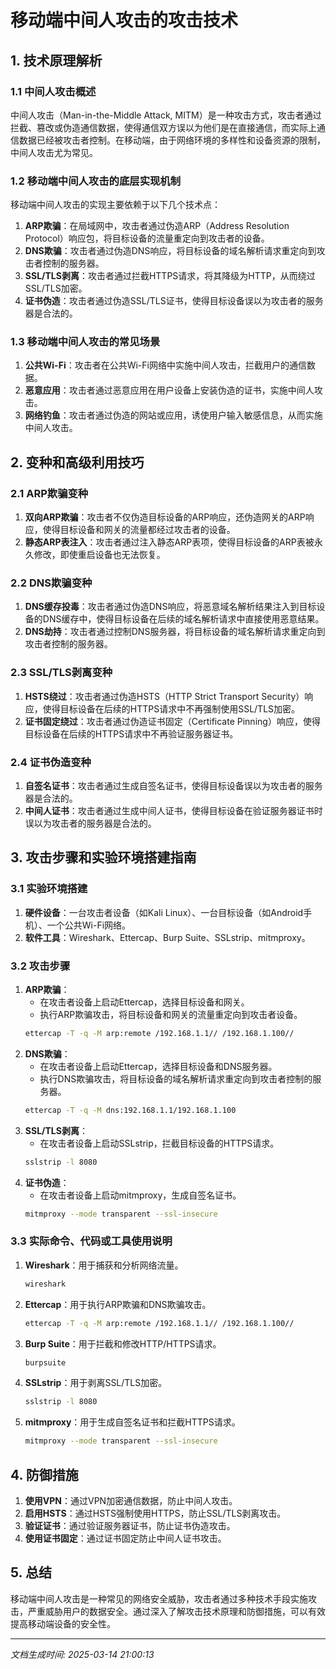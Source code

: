 # 移动端中间人攻击的攻击技术

## 1. 技术原理解析

### 1.1 中间人攻击概述
中间人攻击（Man-in-the-Middle Attack, MITM）是一种攻击方式，攻击者通过拦截、篡改或伪造通信数据，使得通信双方误以为他们是在直接通信，而实际上通信数据已经被攻击者控制。在移动端，由于网络环境的多样性和设备资源的限制，中间人攻击尤为常见。

### 1.2 移动端中间人攻击的底层实现机制
移动端中间人攻击的实现主要依赖于以下几个技术点：

1. **ARP欺骗**：在局域网中，攻击者通过伪造ARP（Address Resolution Protocol）响应包，将目标设备的流量重定向到攻击者的设备。
2. **DNS欺骗**：攻击者通过伪造DNS响应，将目标设备的域名解析请求重定向到攻击者控制的服务器。
3. **SSL/TLS剥离**：攻击者通过拦截HTTPS请求，将其降级为HTTP，从而绕过SSL/TLS加密。
4. **证书伪造**：攻击者通过伪造SSL/TLS证书，使得目标设备误以为攻击者的服务器是合法的。

### 1.3 移动端中间人攻击的常见场景
1. **公共Wi-Fi**：攻击者在公共Wi-Fi网络中实施中间人攻击，拦截用户的通信数据。
2. **恶意应用**：攻击者通过恶意应用在用户设备上安装伪造的证书，实施中间人攻击。
3. **网络钓鱼**：攻击者通过伪造的网站或应用，诱使用户输入敏感信息，从而实施中间人攻击。

## 2. 变种和高级利用技巧

### 2.1 ARP欺骗变种
1. **双向ARP欺骗**：攻击者不仅伪造目标设备的ARP响应，还伪造网关的ARP响应，使得目标设备和网关的流量都经过攻击者的设备。
2. **静态ARP表注入**：攻击者通过注入静态ARP表项，使得目标设备的ARP表被永久修改，即使重启设备也无法恢复。

### 2.2 DNS欺骗变种
1. **DNS缓存投毒**：攻击者通过伪造DNS响应，将恶意域名解析结果注入到目标设备的DNS缓存中，使得目标设备在后续的域名解析请求中直接使用恶意结果。
2. **DNS劫持**：攻击者通过控制DNS服务器，将目标设备的域名解析请求重定向到攻击者控制的服务器。

### 2.3 SSL/TLS剥离变种
1. **HSTS绕过**：攻击者通过伪造HSTS（HTTP Strict Transport Security）响应，使得目标设备在后续的HTTPS请求中不再强制使用SSL/TLS加密。
2. **证书固定绕过**：攻击者通过伪造证书固定（Certificate Pinning）响应，使得目标设备在后续的HTTPS请求中不再验证服务器证书。

### 2.4 证书伪造变种
1. **自签名证书**：攻击者通过生成自签名证书，使得目标设备误以为攻击者的服务器是合法的。
2. **中间人证书**：攻击者通过生成中间人证书，使得目标设备在验证服务器证书时误以为攻击者的服务器是合法的。

## 3. 攻击步骤和实验环境搭建指南

### 3.1 实验环境搭建
1. **硬件设备**：一台攻击者设备（如Kali Linux）、一台目标设备（如Android手机）、一个公共Wi-Fi网络。
2. **软件工具**：Wireshark、Ettercap、Burp Suite、SSLstrip、mitmproxy。

### 3.2 攻击步骤
1. **ARP欺骗**：
   - 在攻击者设备上启动Ettercap，选择目标设备和网关。
   - 执行ARP欺骗攻击，将目标设备和网关的流量重定向到攻击者设备。
   ```bash
   ettercap -T -q -M arp:remote /192.168.1.1// /192.168.1.100//
   ```
2. **DNS欺骗**：
   - 在攻击者设备上启动Ettercap，选择目标设备和DNS服务器。
   - 执行DNS欺骗攻击，将目标设备的域名解析请求重定向到攻击者控制的服务器。
   ```bash
   ettercap -T -q -M dns:192.168.1.1/192.168.1.100
   ```
3. **SSL/TLS剥离**：
   - 在攻击者设备上启动SSLstrip，拦截目标设备的HTTPS请求。
   ```bash
   sslstrip -l 8080
   ```
4. **证书伪造**：
   - 在攻击者设备上启动mitmproxy，生成自签名证书。
   ```bash
   mitmproxy --mode transparent --ssl-insecure
   ```

### 3.3 实际命令、代码或工具使用说明
1. **Wireshark**：用于捕获和分析网络流量。
   ```bash
   wireshark
   ```
2. **Ettercap**：用于执行ARP欺骗和DNS欺骗攻击。
   ```bash
   ettercap -T -q -M arp:remote /192.168.1.1// /192.168.1.100//
   ```
3. **Burp Suite**：用于拦截和修改HTTP/HTTPS请求。
   ```bash
   burpsuite
   ```
4. **SSLstrip**：用于剥离SSL/TLS加密。
   ```bash
   sslstrip -l 8080
   ```
5. **mitmproxy**：用于生成自签名证书和拦截HTTPS请求。
   ```bash
   mitmproxy --mode transparent --ssl-insecure
   ```

## 4. 防御措施
1. **使用VPN**：通过VPN加密通信数据，防止中间人攻击。
2. **启用HSTS**：通过HSTS强制使用HTTPS，防止SSL/TLS剥离攻击。
3. **验证证书**：通过验证服务器证书，防止证书伪造攻击。
4. **使用证书固定**：通过证书固定防止中间人证书攻击。

## 5. 总结
移动端中间人攻击是一种常见的网络安全威胁，攻击者通过多种技术手段实施攻击，严重威胁用户的数据安全。通过深入了解攻击技术原理和防御措施，可以有效提高移动端设备的安全性。

---

*文档生成时间: 2025-03-14 21:00:13*
